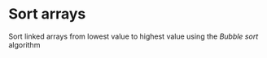# Sort arrays

Sort linked arrays from lowest value to highest value using the _Bubble sort_ algorithm
